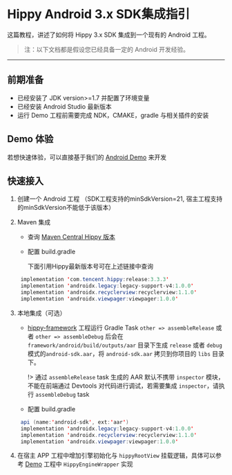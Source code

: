 # Hippy Android 3.x SDK集成指引

这篇教程，讲述了如何将 Hippy 3.x SDK 集成到一个现有的 Android 工程。

> 注：以下文档都是假设您已经具备一定的 Android 开发经验。

---

## 前期准备

- 已经安装了 JDK version>=1.7 并配置了环境变量
- 已经安装 Android Studio 最新版本
- 运行 Demo 工程前需要完成 NDK，CMAKE，gradle 与相关插件的安装

## Demo 体验

若想快速体验，可以直接基于我们的 [Android Demo](https://github.com/Tencent/Hippy/tree/v3.0-dev/framework/examples/android-demo) 来开发

## 快速接入

1. 创建一个 Android 工程 （SDK工程支持的minSdkVersion=21, 宿主工程支持的minSdkVersion不能低于该版本）

2. Maven 集成

   - 查询 [Maven Central Hippy 版本](https://search.maven.org/search?q=com.tencent.hippy)

   - 配置 build.gradle

     下面引用Hippy最新版本号可在上述链接中查询

   ```java
    implementation 'com.tencent.hippy:release:3.3.3'
    implementation 'androidx.legacy:legacy-support-v4:1.0.0'
    implementation 'androidx.recyclerview:recyclerview:1.1.0'
    implementation 'androidx.viewpager:viewpager:1.0.0'
   ```

3. 本地集成（可选）

   - [hippy-framework](https://github.com/Tencent/Hippy/tree/v3.0-dev/framework/android) 工程运行 Gradle Task `other => assembleRelease` 或者 `other => assembleDebug` 后会在 `framework/android/build/outputs/aar` 目录下生成 `release` 或者 `debug` 模式的`android-sdk.aar`，将 `android-sdk.aar` 拷贝到你项目的 `libs` 目录下。

     !> 通过 `assembleRelease` task 生成的 AAR 默认不携带 `inspector` 模块，不能在前端通过 Devtools 对代码进行调试，若需要集成 `inspector`，请执行 `assembleDebug` task

   - 配置 build.gradle

   ```java
    api (name:'android-sdk', ext:'aar')
    implementation 'androidx.legacy:legacy-support-v4:1.0.0'
    implementation 'androidx.recyclerview:recyclerview:1.1.0'
    implementation 'androidx.viewpager:viewpager:1.0.0'
   ```

4. 在宿主 APP 工程中增加引擎初始化与 `hippyRootView` 挂载逻辑，具体可以参考 [Demo](https://github.com/Tencent/Hippy/tree/v3.0-dev/framework/examples/android-demo) 工程中 `HippyEngineWrapper` 实现
